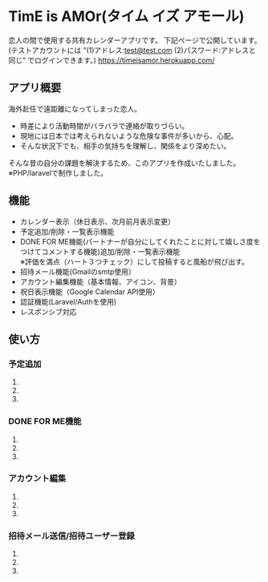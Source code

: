 # TimE is AMOr(タイム イズ アモール)

恋人の間で使用する共有カレンダーアプリです。
下記ページで公開しています。
<br>
(テストアカウントには ”(1)アドレス:test@test.com (2)パスワード:アドレスと同じ” でログインできます。)
https://timeisamor.herokuapp.com/

## アプリ概要
海外赴任で遠距離になってしまった恋人。

- 時差により活動時間がバラバラで連絡が取りづらい。
- 現地には日本では考えられないような危険な事件が多いから、心配。
- そんな状況下でも、相手の気持ちを理解し、関係をより深めたい。

そんな昔の自分の課題を解決するため、このアプリを作成いたしました。<br>
※PHP/laravelで制作しました。


## 機能
- カレンダー表示（休日表示、次月前月表示変更）
- 予定追加/削除・一覧表示機能
- DONE FOR ME機能(パートナーが自分にしてくれたことに対して嬉しさ度をつけてコメントする機能)追加/削除・一覧表示機能 
  <br>
  ※評価を満点（ハート３つチェック）にして投稿すると風船が飛び出す。
- 招待メール機能(Gmailのsmtp使用）
- アカウント編集機能（基本情報、アイコン、背景）
- 祝日表示機能（Google Calendar API使用）
- 認証機能(Laravel/Authを使用)
- レスポンシブ対応

## 使い方
### 予定追加
1.
2.
3.

### DONE FOR ME機能
1.
2.
3.
### アカウント編集
1.
2.
3.

### 招待メール送信/招待ユーザー登録
1.
2.
3.
